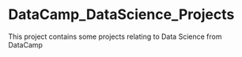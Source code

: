 # DataCamp_DataScience_Projects
This project contains some projects relating to Data Science from DataCamp
